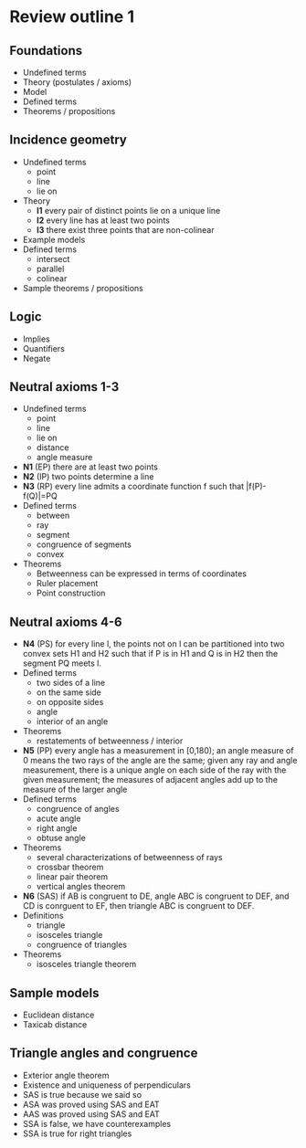 # Review outline 1

## Foundations

* Undefined terms
* Theory (postulates / axioms)
* Model
* Defined terms
* Theorems / propositions

## Incidence geometry

* Undefined terms
    - point
    - line
    - lie on
* Theory
    - **I1** every pair of distinct points lie on a unique line
    - **I2** every line has at least two points
    - **I3** there exist three points that are non-colinear
* Example models
* Defined terms
    - intersect
    - parallel
    - colinear
* Sample theorems / propositions

## Logic

* Implies
* Quantifiers
* Negate

## Neutral axioms 1-3

* Undefined terms
    - point
    - line
    - lie on
    - distance
    - angle measure
* **N1** (EP) there are at least two points
* **N2** (IP) two points determine a line
* **N3** (RP) every line admits a coordinate function f such that |f(P)-f(Q)|=PQ
* Defined terms
    - between
    - ray
    - segment
    - congruence of segments
    - convex
* Theorems
    - Betweenness can be expressed in terms of coordinates
    - Ruler placement
    - Point construction
  
##  Neutral axioms 4-6

* **N4** (PS) for every line l, the points not on l can be partitioned into two convex sets H1 and H2 such that if P is in H1 and Q is in H2 then the segment PQ meets l.
* Defined terms
    - two sides of a line
    - on the same side  
    - on opposite sides
    - angle
    - interior of an angle
* Theorems
  - restatements of betweenness / interior
* **N5** (PP) every angle has a measurement in [0,180); an angle measure of 0 means the two rays of the angle are the same; given any ray and angle measurement, there is a unique angle on each side of the ray with the given measurement; the measures of adjacent angles add up to the measure of the larger angle
* Defined terms
    - congruence of angles
    - acute angle
    - right angle
    - obtuse angle
* Theorems
    - several characterizations of betweenness of rays
    - crossbar theorem
    - linear pair theorem
    - vertical angles theorem
* **N6** (SAS) if AB is congruent to DE, angle ABC is congruent to DEF, and CD is conrguent to EF, then triangle ABC is congruent to DEF.
* Definitions
    - triangle
    - isosceles triangle
    - congruence of triangles
* Theorems
    - isosceles triangle theorem

## Sample models

* Euclidean distance
* Taxicab distance

## Triangle angles and congruence

* Exterior angle theorem
* Existence and uniqueness of perpendiculars
* SAS is true because we said so
* ASA was proved using SAS and EAT
* AAS was proved using SAS and EAT
* SSA is false, we have counterexamples
* SSA is true for right triangles
